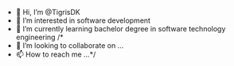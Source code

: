 - 👋 Hi, I’m @TigrisDK
- 👀 I’m interested in software development
- 🌱 I’m currently learning bachelor degree in software technology engineering 
/*
- 💞️ I’m looking to collaborate on ...
- 📫 How to reach me ...*/

<!---
TigrisDK/TigrisDK is a ✨ special ✨ repository because its `README.md` (this file) appears on your GitHub profile.
You can click the Preview link to take a look at your changes.
--->
